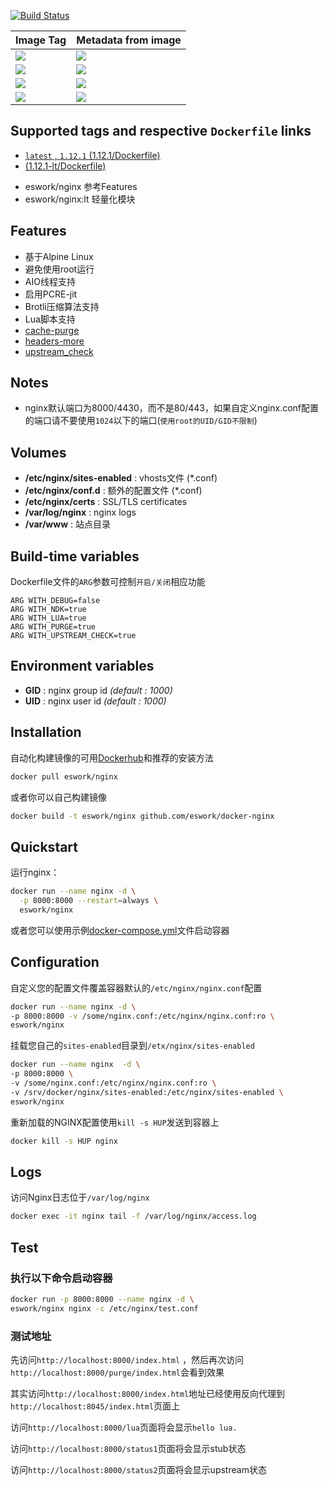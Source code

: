 [![Build Status](https://travis-ci.org/EsWork/docker-nginx.svg?branch=master)](https://travis-ci.org/EsWork/docker-nginx) 

|Image Tag | Metadata from image |
|--------- | :------------ |
|[![](https://images.microbadger.com/badges/version/eswork/nginx.svg)](https://microbadger.com/images/eswork/nginx "Get your own version badge on microbadger.com")|[![](https://images.microbadger.com/badges/image/eswork/nginx.svg)](https://microbadger.com/images/eswork/nginx "Get your own image badge on microbadger.com")
|[![](https://images.microbadger.com/badges/version/eswork/nginx:1.10.3.svg)](https://microbadger.com/images/eswork/nginx:1.10.3 "Get your own version badge on microbadger.com")|[![](https://images.microbadger.com/badges/image/eswork/nginx:1.10.3.svg)](https://microbadger.com/images/eswork/nginx:1.10.3 "Get your own image badge on microbadger.com")
|[![](https://images.microbadger.com/badges/version/eswork/nginx:1.12.1.svg)](https://microbadger.com/images/eswork/nginx:1.12.1 "Get your own version badge on microbadger.com")|[![](https://images.microbadger.com/badges/image/eswork/nginx:1.12.1.svg)](https://microbadger.com/images/eswork/nginx:1.12.1 "Get your own image badge on microbadger.com")
|[![](https://images.microbadger.com/badges/image/eswork/nginx:1.12.1-lt.svg)](https://microbadger.com/images/eswork/nginx:1.12.1 "Get your own image badge on microbadger.com")|[![](https://images.microbadger.com/badges/version/eswork/nginx:1.12.1-lt.svg)](https://microbadger.com/images/eswork/nginx:1.12.1-lt "Get your own version badge on microbadger.com")

## Supported tags and respective `Dockerfile` links

- [`latest` , `1.12.1` (1.12.1/Dockerfile)](https://github.com/EsWork/docker-nginx/blob/master/Dockerfile)
- [(1.12.1-lt/Dockerfile)](https://github.com/EsWork/docker-nginx/blob/master/Dockerfile.lt)

* eswork/nginx  参考Features
* eswork/nginx:lt 轻量化模块

Features
---

- 基于Alpine Linux
- 避免使用root运行
- AIO线程支持
- 启用PCRE-jit
- Brotli压缩算法支持
- Lua脚本支持
- [cache-purge](https://github.com/FRiCKLE/ngx_cache_purge)
- [headers-more](https://github.com/openresty/headers-more-nginx-module)
- [upstream_check](https://github.com/yaoweibin/nginx_upstream_check_module)

Notes
---

- nginx默认端口为8000/4430，而不是80/443，如果自定义nginx.conf配置的端口请不要使用`1024`以下的端口(`使用root的UID/GID不限制`)

Volumes
---
- **/etc/nginx/sites-enabled** : vhosts文件 (*.conf)
- **/etc/nginx/conf.d** : 额外的配置文件 (*.conf)
- **/etc/nginx/certs** : SSL/TLS certificates
- **/var/log/nginx** : nginx logs
- **/var/www** : 站点目录

Build-time variables
---

Dockerfile文件的`ARG`参数可控制`开启/关闭`相应功能

```
ARG WITH_DEBUG=false
ARG WITH_NDK=true
ARG WITH_LUA=true
ARG WITH_PURGE=true
ARG WITH_UPSTREAM_CHECK=true
```

Environment variables
---

- **GID** : nginx group id *(default : 1000)*
- **UID** : nginx user id *(default : 1000)*

Installation
---

自动化构建镜像的可用[Dockerhub](https://hub.docker.com/r/eswork/nginx)和推荐的安装方法

```bash
docker pull eswork/nginx
```

或者你可以自己构建镜像

```bash
docker build -t eswork/nginx github.com/eswork/docker-nginx
```

Quickstart
---

运行nginx：

```bash
docker run --name nginx -d \
  -p 8000:8000 --restart=always \
  eswork/nginx 
```

或者您可以使用示例[docker-compose.yml](docker-compose.yml)文件启动容器

Configuration
---

自定义您的配置文件覆盖容器默认的`/etc/nginx/nginx.conf`配置

```bash
docker run --name nginx -d \
-p 8000:8000 -v /some/nginx.conf:/etc/nginx/nginx.conf:ro \
eswork/nginx
```

挂载您自己的`sites-enabled`目录到`/etx/nginx/sites-enabled`

```bash
docker run --name nginx  -d \
-p 8000:8000 \
-v /some/nginx.conf:/etc/nginx/nginx.conf:ro \
-v /srv/docker/nginx/sites-enabled:/etc/nginx/sites-enabled \
eswork/nginx
```

重新加载的NGINX配置使用`kill -s HUP`发送到容器上

```bash
docker kill -s HUP nginx
```

Logs
---

访问Nginx日志位于`/var/log/nginx`
```bash
docker exec -it nginx tail -f /var/log/nginx/access.log
```

Test
---

### 执行以下命令启动容器

```bash
docker run -p 8000:8000 --name nginx -d \
eswork/nginx nginx -c /etc/nginx/test.conf 
```

### 测试地址


先访问`http://localhost:8000/index.html` ，然后再次访问`http://localhost:8000/purge/index.html`会看到效果  

其实访问`http://localhost:8000/index.html`地址已经使用反向代理到`http://localhost:8045/index.html`页面上

访问`http://localhost:8000/lua`页面将会显示`hello lua.`

访问`http://localhost:8000/status1`页面将会显示stub状态

访问`http://localhost:8000/status2`页面将会显示upstream状态


